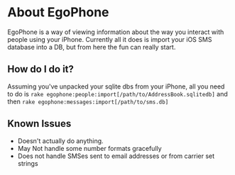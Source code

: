 About EgoPhone
==============

EgoPhone is a way of viewing information about the way you interact with
people using your iPhone. Currently all it does is import your iOS SMS
database into a DB, but from here the fun can really start.

How do I do it?
---------------

Assuming you've unpacked your sqlite dbs from your iPhone, all you need
to do is `rake egophone:people:import[/path/to/AddressBook.sqlitedb]`
and then `rake egophone:messages:import[/path/to/sms.db]`

Known Issues
------------
 - Doesn't actually do anything.
 - May Not handle some number formats gracefully
 - Does not handle SMSes sent to email addresses or from carrier set
   strings
